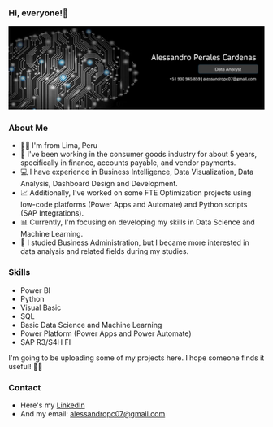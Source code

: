 ### **Hi, everyone!👋**

![Hi, everyone!👋](linkedin-banner.jpg)

### About Me
- 🙋‍♂️ I'm from Lima, Peru
- 🏪 I've been working in the consumer goods industry for about 5 years, specifically in finance, accounts payable, and vendor payments.
- 💻 I have experience in Business Intelligence, Data Visualization, Data Analysis, Dashboard Design and Development.
- 📈 Additionally, I've worked on some FTE Optimization projects using low-code platforms (Power Apps and Automate) and Python scripts (SAP Integrations).
- 📊 Currently, I'm focusing on developing my skills in Data Science and Machine Learning.
- 👔 I studied Business Administration, but I became more interested in data analysis and related fields during my studies.

### Skills
- Power BI 
- Python
- Visual Basic
- SQL
- Basic Data Science and Machine Learning
- Power Platform (Power Apps and Power Automate)
- SAP R3/S4H FI

I'm going to be uploading some of my projects here. I hope someone finds it useful! 🙋‍♂️

### Contact
- Here's my [LinkedIn](https://www.linkedin.com/in/alessandro-perales-cardenas/)
- And my email: alessandropc07@gmail.com
